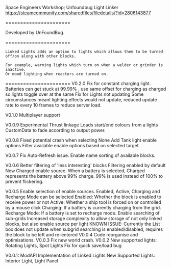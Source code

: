Space Engineers Workshop;
Unfoundbug Light Linker 
https://steamcommunity.com/sharedfiles/filedetails/?id=2806143877

======================

Developed by UnFoundBug.

======================

	Linked Lights adds an option to lights which allows them to be turned off/on along with other blocks. 
	
	For example, warning lights which turn on when a welder or grinder is inactive.
	Or mood lighting when reactors are turned on. 


======================
V0.2.0
	Fix for constant charging light.
		Batteries can get stuck at 99.99% , use same offset for charging as charged so lights toggle over at the same 
	Fix for Lights not updating
		Some circumstances meant lighting effects would not update, reduced update rate to every 10 frames to reduce server load.
	

V0.1.0
	Multiplayer support
	
V0.0.9
	Experimental Thrust linkage
		Loads start/end colours from a lights CustomData to fade according to output power.

V0.0.8
	Fixed potential crash when selecting None
	Add Tank light enable options
	Filter available enable options based on selected target

V0.0.7
	Fix Auto-Refresh issue.
	Enable name sorting of available blocks.

V0.0.6
	Better filtering of 'less interesting' blocks
	Filtering enabled by default
	New Charged enable source.
		When a battery is selected, Charged represents the battery above 99% charge. 99% is used instead of 100% to prevent flickering.

V0.0.5
	Enable selection of enable sources. Enabled, Active, Charging and Recharge Mode can be selected
		Enabled: Whether the block is enabled to receive power or not
		Active: Whether a ship tool is forced on or controlled by a mouse click
		Charging: If a battery is currently charging from the grid.
		Recharge Mode: If a battery is set to recharge mode.
	Enable searching of sub-grids
	Increased storage complexity to allow storage of not only linked blocks, but also enable source per light
	KNOWN ISSUE: Currently the List box does not update when subgrid searching is enabled/disabled, requires the block to be left and re-entered
V0.0.4
	Code reorganise and optimisations.
V0.0.3
	Fix new world crash.
V0.0.2
	New supported lights: Rotating Lights, Spot Lights
	Fix for quick save/load bug

V0.0.1: ModAPI Implementation of Linked Lights
	New Supported Lights: Interior Light, Light Panel
